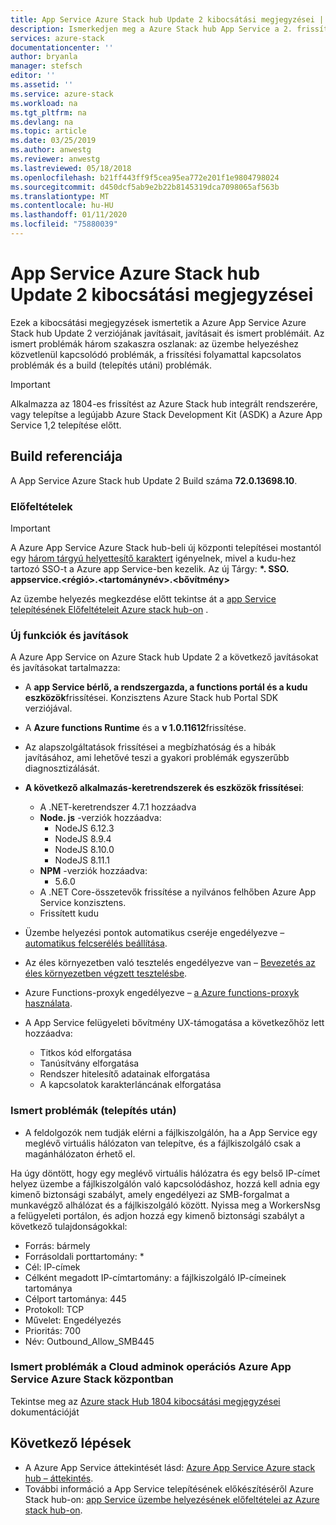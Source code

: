 ```yaml
---
title: App Service Azure Stack hub Update 2 kibocsátási megjegyzései | Microsoft Docs
description: Ismerkedjen meg a Azure Stack hub App Service a 2. frissítésében szereplő javításokkal, javításokkal és ismert problémákkal.
services: azure-stack
documentationcenter: ''
author: bryanla
manager: stefsch
editor: ''
ms.assetid: ''
ms.service: azure-stack
ms.workload: na
ms.tgt_pltfrm: na
ms.devlang: na
ms.topic: article
ms.date: 03/25/2019
ms.author: anwestg
ms.reviewer: anwestg
ms.lastreviewed: 05/18/2018
ms.openlocfilehash: b21ff443ff9f5cea95ea772e201f1e9804798024
ms.sourcegitcommit: d450dcf5ab9e2b22b8145319dca7098065af563b
ms.translationtype: MT
ms.contentlocale: hu-HU
ms.lasthandoff: 01/11/2020
ms.locfileid: "75880039"
---
```

# <a name="app-service-on-azure-stack-hub-update-2-release-notes"></a>App Service Azure Stack hub Update 2 kibocsátási megjegyzései

Ezek a kibocsátási megjegyzések ismertetik a Azure App Service Azure Stack hub Update 2 verziójának javításait, javításait és ismert problémáit. Az ismert problémák három szakaszra oszlanak: az üzembe helyezéshez közvetlenül kapcsolódó problémák, a frissítési folyamattal kapcsolatos problémák és a build (telepítés utáni) problémák.

> [!IMPORTANT]
> Alkalmazza az 1804-es frissítést az Azure Stack hub integrált rendszerére, vagy telepítse a legújabb Azure Stack Development Kit (ASDK) a Azure App Service 1,2 telepítése előtt.

## <a name="build-reference"></a>Build referenciája

A App Service Azure Stack hub Update 2 Build száma **72.0.13698.10**.

### <a name="prerequisites"></a>Előfeltételek

> [!IMPORTANT]
> A Azure App Service Azure Stack hub-beli új központi telepítései mostantól egy [három tárgyú helyettesítő karaktert](azure-stack-app-service-before-you-get-started.md#get-certificates) igényelnek, mivel a kudu-hez tartozó SSO-t a Azure app Service-ben kezelik. Az új Tárgy: **\*. SSO. appservice.\<régió\>.\<tartománynév\>.\<bővítmény\>**

Az üzembe helyezés megkezdése előtt tekintse át a [app Service telepítésének Előfeltételeit Azure stack hub-on](azure-stack-app-service-before-you-get-started.md) .

### <a name="new-features-and-fixes"></a>Új funkciók és javítások

A Azure App Service on Azure Stack hub Update 2 a következő javításokat és javításokat tartalmazza:

- A **app Service bérlő, a rendszergazda, a functions portál és a kudu eszközök**frissítései. Konzisztens Azure Stack hub Portal SDK verziójával.

- A **Azure functions Runtime** és a **v 1.0.11612**frissítése.

- Az alapszolgáltatások frissítései a megbízhatóság és a hibák javításához, ami lehetővé teszi a gyakori problémák egyszerűbb diagnosztizálását.

- **A következő alkalmazás-keretrendszerek és eszközök frissítései**:
  - A .NET-keretrendszer 4.7.1 hozzáadva
  - **Node. js** -verziók hozzáadva:
    - NodeJS 6.12.3
    - NodeJS 8.9.4
    - NodeJS 8.10.0
    - NodeJS 8.11.1
  - **NPM** -verziók hozzáadva:
    - 5.6.0
  - A .NET Core-összetevők frissítése a nyilvános felhőben Azure App Service konzisztens.
  - Frissített kudu

- Üzembe helyezési pontok automatikus cseréje engedélyezve – [automatikus felcserélés beállítása](https://docs.microsoft.com/azure/app-service/deploy-staging-slots#configure-auto-swap).

- Az éles környezetben való tesztelés engedélyezve van – [Bevezetés az éles környezetben végzett tesztelésbe](https://azure.microsoft.com/resources/videos/introduction-to-azure-websites-testing-in-production-with-galin-iliev/).

- Azure Functions-proxyk engedélyezve – [a Azure functions-proxyk használata](https://docs.microsoft.com/azure/azure-functions/functions-proxies).

- A App Service felügyeleti bővítmény UX-támogatása a következőhöz lett hozzáadva:
  - Titkos kód elforgatása
  - Tanúsítvány elforgatása
  - Rendszer hitelesítő adatainak elforgatása
  - A kapcsolatok karakterláncának elforgatása

### <a name="known-issues-post-installation"></a>Ismert problémák (telepítés után)

- A feldolgozók nem tudják elérni a fájlkiszolgálón, ha a App Service egy meglévő virtuális hálózaton van telepítve, és a fájlkiszolgáló csak a magánhálózaton érhető el.

Ha úgy döntött, hogy egy meglévő virtuális hálózatra és egy belső IP-címet helyez üzembe a fájlkiszolgálón való kapcsolódáshoz, hozzá kell adnia egy kimenő biztonsági szabályt, amely engedélyezi az SMB-forgalmat a munkavégző alhálózat és a fájlkiszolgáló között. Nyissa meg a WorkersNsg a felügyeleti portálon, és adjon hozzá egy kimenő biztonsági szabályt a következő tulajdonságokkal:

* Forrás: bármely
* Forrásoldali porttartomány: *
* Cél: IP-címek
* Célként megadott IP-címtartomány: a fájlkiszolgáló IP-címeinek tartománya
* Célport tartománya: 445
* Protokoll: TCP
* Művelet: Engedélyezés
* Prioritás: 700
* Név: Outbound_Allow_SMB445

### <a name="known-issues-for-cloud-admins-operating-azure-app-service-on-azure-stack-hub"></a>Ismert problémák a Cloud adminok operációs Azure App Service Azure Stack központban

Tekintse meg az [Azure stack Hub 1804 kibocsátási megjegyzései](azure-stack-update-1903.md) dokumentációját

## <a name="next-steps"></a>Következő lépések

- A Azure App Service áttekintését lásd: [Azure App Service Azure stack hub – áttekintés](azure-stack-app-service-overview.md).
- További információ a App Service telepítésének előkészítéséről Azure Stack hub-on: [app Service üzembe helyezésének előfeltételei az Azure stack hub-on](azure-stack-app-service-before-you-get-started.md).
